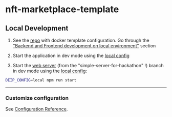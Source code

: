 # nft-marketplace-template

## Local Development

1. See the [repo](https://github.com/casimir-ai/nft-marketplace-template-docker) with docker template configuration. Go through the ["Backend and Frontend development on local environment"](https://github.com/casimir-one/nft-marketplace-template-docker#backend-and-frontend-development-on-local-environment) section

2. Start the application in dev mode using the [local config](https://github.com/egortsaryk9/motiXdeip/blob/master/config/.local.env)

3. Start the [web server](https://github.com/casimir-one/backend/tree/simple-server-for-hackathon) (from the "simple-server-for-hackathon" !) branch in dev mode using the [local config](https://github.com/casimir-ai/backend/blob/develop/src/config/environment/.local.env):
 

``` bash
DEIP_CONFIG=local npm run start
```

---

### Customize configuration

See [Configuration Reference](https://cli.vuejs.org/config/).
